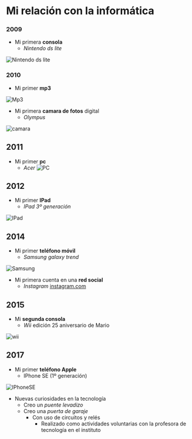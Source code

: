 <!-- HEADINGS -->

# Mi relación con la informática


### 2009
 * Mi primera **consola**
    * *Nintendo ds lite*

![Nintendo ds lite](https://3.bp.blogspot.com/_c6J0E6tlsY0/TJu23ykittI/AAAAAAAAByc/dWyFpfOEQoI/s400/Nintendo+DS+Lite+Rosa.jpg ) 


### 2010
 * Mi primer **mp3**

![Mp3](https://th.bing.com/th/id/R.59d6a0b4e90d5fe9fe2ea53a731f9e8d?rik=HaYwlHtv30HBRw&pid=ImgRaw&r=0)

 * Mi primera **camara de fotos** digital 
    * *Olympus*

![camara](https://static.fnac-static.com/multimedia/Images/ES/NR/3a/1f/05/335674/1540-6/tsp20160819062751/Olympus-FE-4000-Naranja-KIT-Camara-Digital-Compacta.jpg) 


## 2011
* Mi primer **pc**
    * *Acer*
![PC](https://www.tuexperto.com/wp-content/uploads/2011/01/acer_aspire_one_e100_3.jpg)

## 2012
* Mi primer **IPad**
    * *IPad 3º generación*

![IPad](https://s3-eu-west-1.amazonaws.com/images.linnlive.com/345d573a4a65bbf1f90ef3a271a58654/885d05c5-8b50-4d7f-9fb9-ab101c827f38.jpg)

## 2014
* Mi primer **teléfono móvil**
    * *Samsung galaxy trend*
    
![Samsung](https://image1280.macovi.de/images/product_images/1280/939394_0__8567592.jpg)

* Mi primera cuenta en una **red social**
    * *Instagram*
         [instagram.com](https://www.instagram.com/)
## 2015
* Mi **segunda consola**
    * *Wii* edición 25 aniversario de Mario
    
![wii](https://i5.walmartimages.com/asr/294690fd-6b78-4781-8275-a42dcd6c786f_1.f472729c53de0fdc4236e2c910660a00.jpeg?odnWidth=1000&odnHeight=1000&odnBg=ffffff)

## 2017
* Mi primer **teléfono Apple**
    * IPhone SE (1º generación)

![IPhoneSE](https://th.bing.com/th/id/OIP.Nh33lA9FwwkoTw4_8x9MnQHaHa?pid=ImgDet&rs=1)

* Nuevas curiosidades en la tecnología
    * Creo un *puente levadizo* 
    * Creo una *puerta de garaje*
        * Con uso de circuitos y relés 
            * Realizado como actividades voluntarias con la profesora de tecnología en el instituto 

